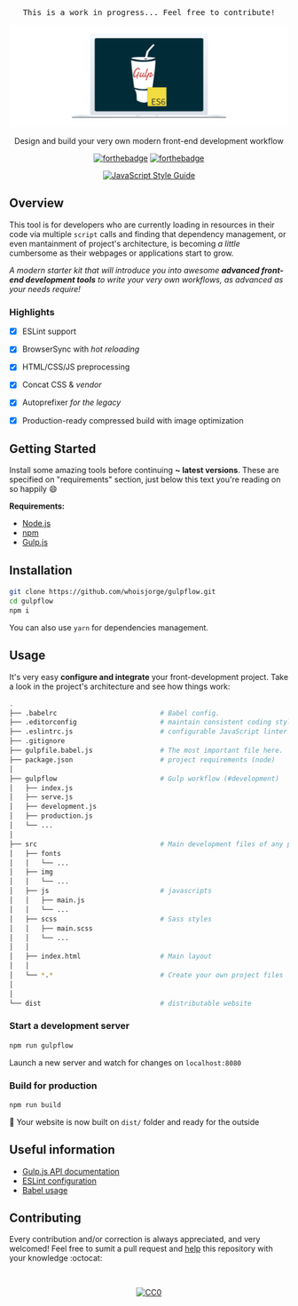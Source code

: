 <pre align="center">This is a work in progress... Feel free to contribute!</pre>

<div align="center">
  <img width="800" src="./src/img/header.png" alt="gulpflow" />
  <p>Design and build your very own modern front-end development workflow</p>
</div>

<div align="center">

[![forthebadge](http://forthebadge.com/images/badges/uses-js.svg)](https://gulpjs.com)
[![forthebadge](http://forthebadge.com/images/badges/60-percent-of-the-time-works-every-time.svg)](http://www.whoisjorge.me)

[![JavaScript Style Guide](https://cdn.rawgit.com/standard/standard/master/badge.svg)](https://github.com/standard/standard)

</div>


## Overview

This tool is for developers who are currently loading in resources in their code via multiple `script` calls and finding that dependency management, or even mantainment of project's architecture, is becoming _a little_ cumbersome as their webpages or applications start to grow.

_A modern starter kit that will introduce you into awesome **advanced front-end development tools** to write your very own workflows, as advanced as your needs require!_

### Highlights

- [X] ESLint support
- [X] BrowserSync with _hot reloading_
- [X] HTML/CSS/JS preprocessing
- [X] Concat CSS & _vendor_
- [X] Autoprefixer _for the legacy_
- [X] Production-ready compressed build with image optimization


## Getting Started

Install some amazing tools before continuing **~ latest versions**. These are specified on "requirements" section, just below this text you're reading on so happily :smile:

__Requirements:__

- [Node.js](https://nodejs.org)
- [npm](https://npmjs.com)
- [Gulp.js](https://gulpjs.com)


## Installation

```bash
git clone https://github.com/whoisjorge/gulpflow.git
cd gulpflow
npm i
```
You can also use `yarn` for dependencies management.


## Usage

It's very easy __configure and integrate__ your front-development project. Take a look in the project's architecture and see how things work:


````bash
.
├── .babelrc                          # Babel config.
├── .editorconfig                     # maintain consistent coding styles
├── .eslintrc.js                      # configurable JavaScript linter
├── .gitignore
├── gulpfile.babel.js                 # The most important file here.
├── package.json                      # project requirements (node)
│
├── gulpflow                          # Gulp workflow (#development)
│   ├── index.js
│   ├── serve.js
│   ├── development.js
│   ├── production.js
│   └── ...
│
├── src                               # Main development files of any project
│   ├── fonts
│   │   └── ...
│   ├── img
│   │   └── ...
│   ├── js                            # javascripts
│   │   ├── main.js
│   │   └── ...
│   ├── scss                          # Sass styles
│   │   ├── main.scss
│   │   └── ...
│   │
│   ├── index.html                    # Main layout
│   │
│   └── *.*                           # Create your own project files
│
│
└── dist                              # distributable website
````


### Start a development server

```sh
npm run gulpflow
```

Launch a new server and watch for changes on `localhost:8080`

### Build for production

```sh
npm run build
```

:rocket: Your website is now built on `dist/` folder and ready for the outside


## Useful information

- [Gulp.js API documentation](https://github.com/gulpjs/gulp/blob/master/docs/API.md)
- [ESLint configuration](http://eslint.org/docs/user-guide/configuring)
- [Babel usage](https://babeljs.io/)



## Contributing
Every contribution and/or correction is always appreciated, and very welcomed! Feel free to sumit a pull request and [help](CONTRIBUTING.md) this repository with your knowledge :octocat:

<!-- License -->
<br><div align="center"><a href="/LICENSE"><img width="100" src="https://mirrors.creativecommons.org/presskit/buttons/88x31/png/publicdomain.png" alt="CC0" /></a></div>
<!-- End -->